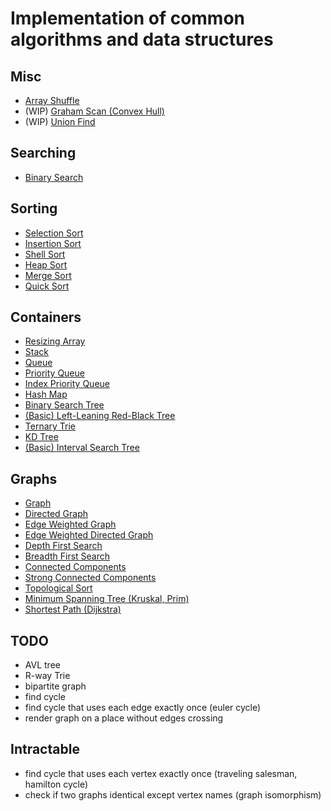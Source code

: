# Implementation of common algorithms and data structures 

## Misc
* [Array Shuffle](./shuffle.py)
* (WIP) [Graham Scan (Convex Hull)](./graham_scan.py)
* (WIP) [Union Find](./union_find.py)

## Searching
* [Binary Search](./searching/binary_search.py)

## Sorting
* [Selection Sort](./sorting/selection_sort.py)
* [Insertion Sort](./sorting/insertion_sort.py)
* [Shell Sort](./sorting/shell_sort.py)
* [Heap Sort](./sorting/heap_sort.py)
* [Merge Sort](./sorting/merge_sort.py)
* [Quick Sort](./sorting/quick_sort.py)

## Containers
* [Resizing Array](./containers/array.py)
* [Stack](./containers/stack.py)
* [Queue](./containers/queue.py)
* [Priority Queue](./containers/priority_queue.py)
* [Index Priority Queue](./containers/index_priority_queue.py)
* [Hash Map](./containers/hash_map.py)
* [Binary Search Tree](./containers/binary_search_tree.py)
* [(Basic) Left-Leaning Red-Black Tree](./containers/red_black_tree.py)
* [Ternary Trie](./containers/ternary_trie.py)
* [KD Tree](./containers/kd_tree.py)
* [(Basic) Interval Search Tree](./containers/interval_search_tree.py)

## Graphs
* [Graph](./graphs/graph.py)
* [Directed Graph](./graphs/directed_graph.py)
* [Edge Weighted Graph](./graphs/weighted_graph.py)
* [Edge Weighted Directed Graph](./graphs/weighted_directed_graph.py)
* [Depth First Search](./graphs/depth_first_search.py)
* [Breadth First Search](./graphs/breadth_first_search.py)
* [Connected Components](./graphs/connected_components.py)
* [Strong Connected Components](./graphs/strong_connected_components.py)
* [Topological Sort](./graphs/topological_sort.py)
* [Minimum Spanning Tree (Kruskal, Prim)](./graphs/minimum_spanning_tree.py)
* [Shortest Path (Dijkstra)](./graphs/shortest_path.py)

## TODO
* AVL tree
* R-way Trie
* bipartite graph
* find cycle
* find cycle that uses each edge exactly once (euler cycle)
* render graph on a place without edges crossing

## Intractable
* find cycle that uses each vertex exactly once (traveling salesman, hamilton cycle)
* check if two graphs identical except vertex names (graph isomorphism)


